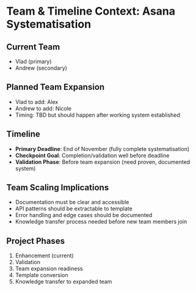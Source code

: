 # Team & Timeline Context: Asana Systematisation

## Current Team
- Vlad (primary)
- Andrew (secondary)

## Planned Team Expansion
- Vlad to add: Alex
- Andrew to add: Nicole
- Timing: TBD but should happen after working system established

## Timeline
- **Primary Deadline**: End of November (fully complete systematisation)
- **Checkpoint Goal**: Completion/validation well before deadline
- **Validation Phase**: Before team expansion (need proven, documented system)

## Team Scaling Implications
- Documentation must be clear and accessible
- API patterns should be extractable to template
- Error handling and edge cases should be documented
- Knowledge transfer process needed before new team members join

## Project Phases
1. Enhancement (current)
2. Validation 
3. Team expansion readiness
4. Template conversion
5. Knowledge transfer to expanded team